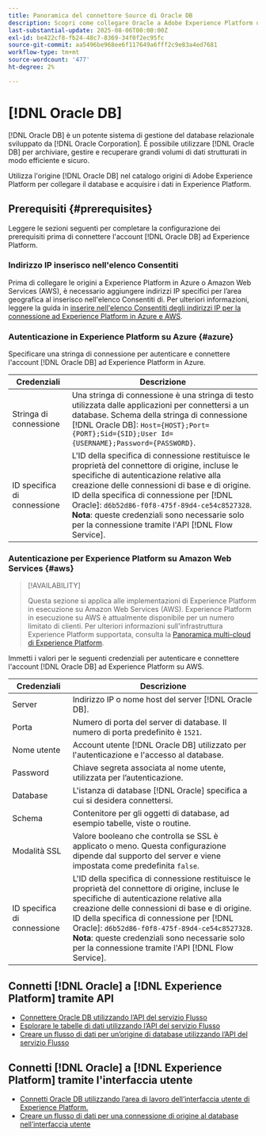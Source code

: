 ```yaml
---
title: Panoramica del connettore Source di Oracle DB
description: Scopri come collegare Oracle a Adobe Experience Platform utilizzando le API o l’interfaccia utente.
last-substantial-update: 2025-08-06T00:00:00Z
exl-id: be422cf8-fb24-48c7-8369-34f0f2ec95fc
source-git-commit: aa5496be968ee6f117649a6fff2c9e83a4ed7681
workflow-type: tm+mt
source-wordcount: '477'
ht-degree: 2%

---
```


# [!DNL Oracle DB]

[!DNL Oracle DB] è un potente sistema di gestione del database relazionale sviluppato da [!DNL Oracle Corporation]. È possibile utilizzare [!DNL Oracle DB] per archiviare, gestire e recuperare grandi volumi di dati strutturati in modo efficiente e sicuro.

Utilizza l&#39;origine [!DNL Oracle DB] nel catalogo origini di Adobe Experience Platform per collegare il database e acquisire i dati in Experience Platform.

## Prerequisiti {#prerequisites}

Leggere le sezioni seguenti per completare la configurazione dei prerequisiti prima di connettere l&#39;account [!DNL Oracle DB] ad Experience Platform.

### Indirizzo IP inserisco nell&#39;elenco Consentiti

Prima di collegare le origini a Experience Platform in Azure o Amazon Web Services (AWS), è necessario aggiungere indirizzi IP specifici per l’area geografica al inserisco nell&#39;elenco Consentiti di. Per ulteriori informazioni, leggere la guida in [inserire nell&#39;elenco Consentiti degli indirizzi IP per la connessione ad Experience Platform in Azure e AWS](../../ip-address-allow-list.md).

### Autenticazione in Experience Platform su Azure {#azure}

Specificare una stringa di connessione per autenticare e connettere l&#39;account [!DNL Oracle DB] ad Experience Platform in Azure.

| Credenziali | Descrizione |
| --- | --- |
| Stringa di connessione | Una stringa di connessione è una stringa di testo utilizzata dalle applicazioni per connettersi a un database. Schema della stringa di connessione [!DNL Oracle DB]: `Host={HOST};Port={PORT};Sid={SID};User Id={USERNAME};Password={PASSWORD}`. |
| ID specifica di connessione | L&#39;ID della specifica di connessione restituisce le proprietà del connettore di origine, incluse le specifiche di autenticazione relative alla creazione delle connessioni di base e di origine. ID della specifica di connessione per [!DNL Oracle]: `d6b52d86-f0f8-475f-89d4-ce54c8527328`. **Nota**: queste credenziali sono necessarie solo per la connessione tramite l&#39;API [!DNL Flow Service]. |

### Autenticazione per Experience Platform su Amazon Web Services {#aws}

>[!AVAILABILITY]
>
>Questa sezione si applica alle implementazioni di Experience Platform in esecuzione su Amazon Web Services (AWS). Experience Platform in esecuzione su AWS è attualmente disponibile per un numero limitato di clienti. Per ulteriori informazioni sull&#39;infrastruttura Experience Platform supportata, consulta la [Panoramica multi-cloud di Experience Platform](../../../landing/multi-cloud.md).

Immetti i valori per le seguenti credenziali per autenticare e connettere l&#39;account [!DNL Oracle DB] ad Experience Platform su AWS.

| Credenziali | Descrizione |
| --- | --- |
| Server | Indirizzo IP o nome host del server [!DNL Oracle DB]. |
| Porta | Numero di porta del server di database. Il numero di porta predefinito è `1521`. |
| Nome utente | Account utente [!DNL Oracle DB] utilizzato per l&#39;autenticazione e l&#39;accesso al database. |
| Password | Chiave segreta associata al nome utente, utilizzata per l’autenticazione. |
| Database | L&#39;istanza di database [!DNL Oracle] specifica a cui si desidera connettersi. |
| Schema | Contenitore per gli oggetti di database, ad esempio tabelle, viste o routine. |
| Modalità SSL | Valore booleano che controlla se SSL è applicato o meno. Questa configurazione dipende dal supporto del server e viene impostata come predefinita `false`. |
| ID specifica di connessione | L&#39;ID della specifica di connessione restituisce le proprietà del connettore di origine, incluse le specifiche di autenticazione relative alla creazione delle connessioni di base e di origine. ID della specifica di connessione per [!DNL Oracle]: `d6b52d86-f0f8-475f-89d4-ce54c8527328`. **Nota**: queste credenziali sono necessarie solo per la connessione tramite l&#39;API [!DNL Flow Service]. |


## Connetti [!DNL Oracle] a [!DNL Experience Platform] tramite API

- [Connettere Oracle DB utilizzando l’API del servizio Flusso](../../tutorials/api/create/databases/oracle.md)
- [Esplorare le tabelle di dati utilizzando l’API del servizio Flusso](../../tutorials/api/explore/tabular.md)
- [Creare un flusso di dati per un’origine di database utilizzando l’API del servizio Flusso](../../tutorials/api/collect/database-nosql.md)

## Connetti [!DNL Oracle] a [!DNL Experience Platform] tramite l&#39;interfaccia utente

- [Connetti Oracle DB utilizzando l’area di lavoro dell’interfaccia utente di Experience Platform.](../../tutorials/ui/create/databases/oracle.md)
- [Creare un flusso di dati per una connessione di origine al database nell’interfaccia utente](../../tutorials/ui/dataflow/databases.md)
